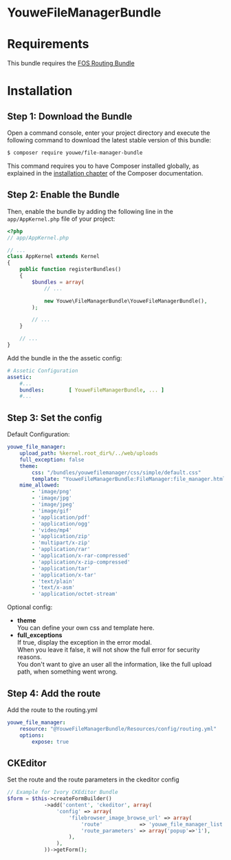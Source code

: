 
YouweFileManagerBundle
==================

Requirements
============
This bundle requires the [FOS Routing Bundle](https://github.com/FriendsOfSymfony/FOSJsRoutingBundle)

Installation
============

Step 1: Download the Bundle
---------------------------

Open a command console, enter your project directory and execute the
following command to download the latest stable version of this bundle:

```bash
$ composer require youwe/file-manager-bundle
```

This command requires you to have Composer installed globally, as explained
in the [installation chapter](https://getcomposer.org/doc/00-intro.md)
of the Composer documentation.

Step 2: Enable the Bundle
-------------------------

Then, enable the bundle by adding the following line in the `app/AppKernel.php`
file of your project:

```php
<?php
// app/AppKernel.php

// ...
class AppKernel extends Kernel
{
    public function registerBundles()
    {
        $bundles = array(
            // ...

            new Youwe\FileManagerBundle\YouweFileManagerBundle(),
        );

        // ...
    }

    // ...
}
```

Add the bundle in the the assetic config:

```yml
# Assetic Configuration
assetic:
    #...
    bundles:        [ YouweFileManagerBundle, ... ]
    #...

```

Step 3: Set the config
-------------------------

Default Configuration:

```yml
youwe_file_manager:
    upload_path: %kernel.root_dir%/../web/uploads
    full_exception: false
    theme:
        css: "/bundles/youwefilemanager/css/simple/default.css"
        template: "YouweFileManagerBundle:FileManager:file_manager.html.twig"
    mime_allowed:
        - 'image/png'
        - 'image/jpg'
        - 'image/jpeg'
        - 'image/gif'
        - 'application/pdf'
        - 'application/ogg'
        - 'video/mp4'
        - 'application/zip'
        - 'multipart/x-zip'
        - 'application/rar'
        - 'application/x-rar-compressed'
        - 'application/x-zip-compressed'
        - 'application/tar'
        - 'application/x-tar'
        - 'text/plain'
        - 'text/x-asm'
        - 'application/octet-stream'
```

Optional config:

* <b>theme</b><br>
  You can define your own css and template here.
* <b>full_exceptions</b><br>
  If true, display the exception in the error modal.<br>
  When you leave it false, it will not show the full error for security reasons.<br>
  You don't want to give an user all the information, like the full upload path, when something went wrong.

Step 4: Add the route
-------------------------

Add the route to the routing.yml

```yml
youwe_file_manager:
    resource: "@YouweFileManagerBundle/Resources/config/routing.yml"
    options:
        expose: true
```

CKEditor
-------------------------

Set the route and the route parameters in the ckeditor config

```php
// Example for Ivory CKEditor Bundle
$form = $this->createFormBuilder()
            ->add('content', 'ckeditor', array(
                'config' => array(
                    'filebrowser_image_browse_url' => array(
                        'route'            => 'youwe_file_manager_list',
                        'route_parameters' => array('popup'=>'1'),
                    ),
                ),
            ))->getForm();
```